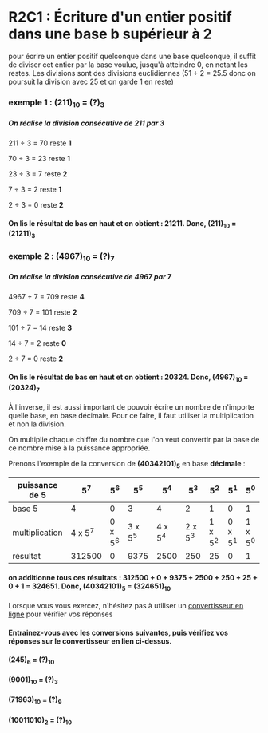 # R2C1 : Écriture d'un entier positif dans une base b supérieur à 2

 pour écrire un entier positif quelconque dans une base quelconque, il suffit de diviser cet entier par la base voulue, jusqu'à atteindre 0, en notant les restes. Les divisions sont des divisions euclidiennes (51 ÷ 2 = 25.5 donc on poursuit la division avec 25 et on garde 1 en reste)

### exemple 1 : (211)<sub>10</sub> = (?)<sub>3</sub>

##### On réalise la division consécutive de **211** par **3**

211 ÷ 3 = 70 reste **1**

70 ÷ 3 = 23 reste **1**

23 ÷ 3 = 7 reste **2**

7 ÷ 3 = 2 reste **1**

2 ÷ 3 = 0 reste **2**


#### On lis le résultat de bas en haut et on obtient : **21211**. Donc, (211)<sub>10</sub> = (21211)<sub>3</sub>

### exemple 2 : (4967)<sub>10</sub> = (?)<sub>7</sub>

##### On réalise la division consécutive de **4967** par **7**

4967 ÷ 7 = 709 reste **4**

709 ÷ 7 = 101 reste **2**

101 ÷ 7 = 14 reste **3**

14 ÷ 7 = 2 reste **0**

2 ÷ 7 = 0 reste **2**


#### On lis le résultat de bas en haut et on obtient : **20324**. Donc, (4967)<sub>10</sub> = (20324)<sub>7</sub>

À l'inverse, il est aussi important de pouvoir écrire un nombre de n'importe quelle base, en base décimale. Pour ce faire, il faut utiliser la multiplication et non la division.

On multiplie chaque chiffre du nombre que l'on veut convertir par la base de ce nombre mise à la puissance appropriée.

Prenons l'exemple de la conversion de **(40342101)<sub>5</sub>** en base **décimale** :

|puissance de 5 |  5<sup>7</sup> |  5<sup>6</sup> |5<sup>5</sup>  | 5<sup>4</sup>  |  5<sup>3</sup> |  5<sup>2</sup> |  5<sup>1</sup> |  5<sup>0</sup> | 
|---------------|----------------|----------------|---------------|----------------|----------------|----------------|----------------|----------------|
|base 5         |       4        |       0        |       3       |      4         |       2        |       1        |       0        |       1        |
|multiplication | 4 x 5<sup>7</sup>|0 x 5<sup>6</sup>|3 x 5<sup>5</sup>|4 x 5<sup>4</sup>|2 x 5<sup>3</sup>|1 x 5<sup>2</sup>|0 x 5<sup>1</sup>|1 x 5<sup>0</sup>|      
|résultat       |     312500     |       0        |      9375     |      2500      |      250       |      25        |       0        |       1        |    

#### on additionne tous ces résultats : 312500 + 0 + 9375 + 2500 + 250 + 25 + 0 + 1 = **324651**. Donc, (40342101)<sub>5</sub> = (324651)<sub>10</sub>


Lorsque vous vous exercez, n'hésitez pas à utiliser un [convertisseur en ligne](https://www.rapidtables.com/convert/number/base-converter.html) pour vérifier vos réponses

#### Entrainez-vous avec les conversions suivantes, puis vérifiez vos réponses sur le convertisseur en lien ci-dessus.

#### (245)<sub>6</sub> = (?)<sub>10</sub>
#### (9001)<sub>10</sub> = (?)<sub>3</sub>
#### (71963)<sub>10</sub> = (?)<sub>9</sub>
#### (10011010)<sub>2</sub> = (?)<sub>10</sub>
